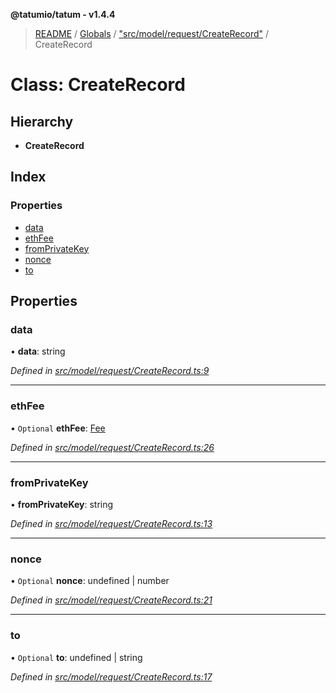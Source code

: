 **@tatumio/tatum - v1.4.4**

> [README](../README.md) / [Globals](../globals.md) / ["src/model/request/CreateRecord"](../modules/_src_model_request_createrecord_.md) / CreateRecord

# Class: CreateRecord

## Hierarchy

* **CreateRecord**

## Index

### Properties

* [data](_src_model_request_createrecord_.createrecord.md#data)
* [ethFee](_src_model_request_createrecord_.createrecord.md#ethfee)
* [fromPrivateKey](_src_model_request_createrecord_.createrecord.md#fromprivatekey)
* [nonce](_src_model_request_createrecord_.createrecord.md#nonce)
* [to](_src_model_request_createrecord_.createrecord.md#to)

## Properties

### data

•  **data**: string

*Defined in [src/model/request/CreateRecord.ts:9](https://github.com/tatumio/tatum-js/blob/c5d1e16/src/model/request/CreateRecord.ts#L9)*

___

### ethFee

• `Optional` **ethFee**: [Fee](_src_model_request_fee_.fee.md)

*Defined in [src/model/request/CreateRecord.ts:26](https://github.com/tatumio/tatum-js/blob/c5d1e16/src/model/request/CreateRecord.ts#L26)*

___

### fromPrivateKey

•  **fromPrivateKey**: string

*Defined in [src/model/request/CreateRecord.ts:13](https://github.com/tatumio/tatum-js/blob/c5d1e16/src/model/request/CreateRecord.ts#L13)*

___

### nonce

• `Optional` **nonce**: undefined \| number

*Defined in [src/model/request/CreateRecord.ts:21](https://github.com/tatumio/tatum-js/blob/c5d1e16/src/model/request/CreateRecord.ts#L21)*

___

### to

• `Optional` **to**: undefined \| string

*Defined in [src/model/request/CreateRecord.ts:17](https://github.com/tatumio/tatum-js/blob/c5d1e16/src/model/request/CreateRecord.ts#L17)*
